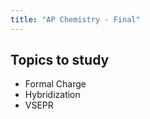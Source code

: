 ```yaml
---
title: "AP Chemistry - Final"
---
```


## Topics to study

- Formal Charge
- Hybridization
- VSEPR

